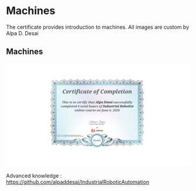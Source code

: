 # Machines

The certificate provides introduction to machines. All images are custom by Alpa D. Desai 

## Machines
![image](RoboticsCertificate.jpg)


Advanced knowledge : https://github.com/alpaddesai/IndustrialRoboticAutomation
